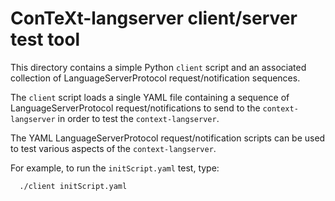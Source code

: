 # ConTeXt-langserver client/server test tool

This directory contains a simple Python `client` script and an associated
collection of LanguageServerProtocol request/notification sequences.

The `client` script loads a single YAML file containing a sequence of
LanguageServerProtocol request/notifications to send to the
`context-langserver` in order to test the `context-langserver`.

The YAML LanguageServerProtocol request/notification scripts can be used
to test various aspects of the `context-langserver`.

For example, to run the `initScript.yaml` test, type:

```
  ./client initScript.yaml
```
